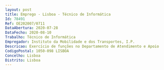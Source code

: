 ```yaml
--- 
layout: post
title: Emprego - Lisboa - Técnico de Informática
Id: 78491
Ref: OE202007/0711
DataAbertura: 2020-07-28
DataFecho: 2020-08-10
Trabalho: Técnico de Informática
Empregador: Instituto da Mobilidade e dos Transportes, I.P.
Descricao: Exercício de funções no Departamento de Atendimento e Apoio ao Utilizador nomeadamente as que se descrevem em seguida a) Editar, gerir e atualizar conteúdos dos portais de Internet e de Intranet através da plataforma Sharepoint b) Conceber elementos de Web design para apoio e ou integração nos portais de Internet e de Intranet c) Elaborar relatórios de estatísticas dos portais d) Avaliar os resultados das atividades de Internet e Intranet e) Propor eventuais medidas corretivas.
CodigoPostal: 1050-098 LISBOA
Concelho: Lisboa
Distrito: Lisboa
--- 
```

